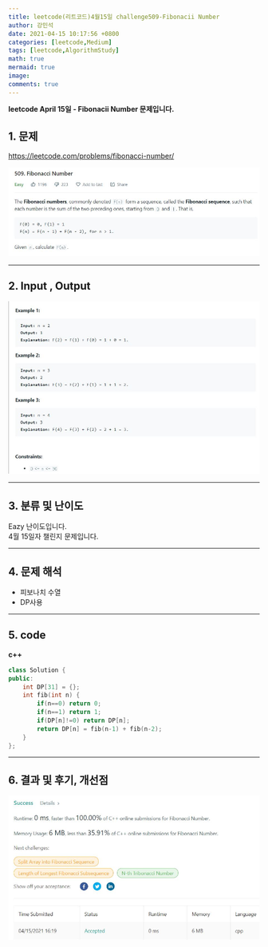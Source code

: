 ```yaml
---
title: leetcode(리트코드)4월15일 challenge509-Fibonacii Number
author: 강민석
date: 2021-04-15 10:17:56 +0800
categories: [leetcode,Medium]
tags: [leetcode,AlgorithmStudy]
math: true
mermaid: true
image: 
comments: true
---
```


**leetcode April 15일 - Fibonacii Number 문제입니다.**

## 1. 문제
<https://leetcode.com/problems/fibonacci-number/>  

![](/assets/img/sample/leetcode/509/Problem.JPG)  

-----  

## 2. Input , Output

![](/assets/img/sample/leetcode/509/input.JPG)  


-----  

## 3. 분류 및 난이도

Eazy 난이도입니다.  
4월 15일자 챌린지 문제입니다. 

-----  

## 4. 문제 해석

- 피보나치 수열
- DP사용




-----  

## 5. code

**c++**

```c++
class Solution {
public:
    int DP[31] = {};
    int fib(int n) {
        if(n==0) return 0;
        if(n==1) return 1;
        if(DP[n]!=0) return DP[n];
        return DP[n] = fib(n-1) + fib(n-2);
    }
};
```


-----

## 6. 결과 및 후기, 개선점

![](/assets/img/sample/leetcode/509/result.JPG)  




